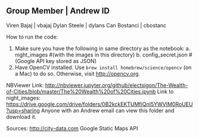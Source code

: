 Group Member | Andrew ID
------------------------
Viren Bajaj  | vbajaj
Dylan Steele | dylans
Can Bostanci | cbostanc

How to run the code:
1. Make sure you have the following in same directory as the notebook:
	a. night_images  #(with the images in this directory)
	b. config_secret.json #(Google API key stored as JSON)
2. Have OpenCV installed. Use `brew install homebrew/science/opencv` (on a Mac) to do so. Otherwise, visit http://opencv.org.

NBViewer Link: http://nbviewer.jupyter.org/github/electsigon/The-Wealth-of-Cities/blob/master/The%20Wealth%20of%20Cities.ipynb
Link to night_images: https://drive.google.com/drive/folders/0B2kckEKTUMfjQnI5YWVIM0RoUEU?usp=sharing
Anyone with an Andrew email can view this folder and download it.

Sources:
http://city-data.com
Google Static Maps API
